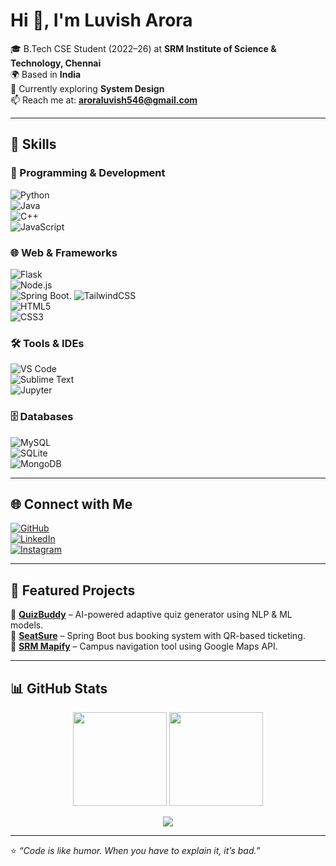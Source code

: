 # Hi 👋, I'm Luvish Arora  

🎓 B.Tech CSE Student (2022–26) at **SRM Institute of Science & Technology, Chennai**  
🌍 Based in **India**  
🧠 Currently exploring **System Design**  
📫 Reach me at: **[aroraluvish546@gmail.com](mailto:aroraluvish546@gmail.com)**  

---

## 🚀 Skills  

### 🚀 Programming & Development  
![Python](https://img.shields.io/badge/-Python-3776AB?logo=python&logoColor=white)  
![Java](https://img.shields.io/badge/-Java-007396?logo=java&logoColor=white)  
![C++](https://img.shields.io/badge/-C++-00599C?logo=cplusplus&logoColor=white)  
![JavaScript](https://img.shields.io/badge/-JavaScript-F7DF1E?logo=javascript&logoColor=black)  

### 🌐 Web & Frameworks  
![Flask](https://img.shields.io/badge/-Flask-000000?logo=flask&logoColor=white)  
![Node.js](https://img.shields.io/badge/-Node.js-339933?logo=node.js&logoColor=white)  
![Spring Boot](https://img.shields.io/badge/-Spring%20Boot-6DB33F?logo=spring-boot&logoColor=white).
![TailwindCSS](https://img.shields.io/badge/-TailwindCSS-38B2AC?logo=tailwindcss&logoColor=white)  
![HTML5](https://img.shields.io/badge/-HTML5-E34F26?logo=html5&logoColor=white)  
![CSS3](https://img.shields.io/badge/-CSS3-1572B6?logo=css3&logoColor=white)  

### 🛠 Tools & IDEs  
![VS Code](https://img.shields.io/badge/-VS%20Code-0078D4?logo=visualstudiocode&logoColor=white)  
![Sublime Text](https://img.shields.io/badge/-Sublime-FF9800?logo=sublimetext&logoColor=white)  
![Jupyter](https://img.shields.io/badge/-Jupyter-F37626?logo=jupyter&logoColor=white)  

### 🗄 Databases  
![MySQL](https://img.shields.io/badge/-MySQL-4479A1?logo=mysql&logoColor=white)  
![SQLite](https://img.shields.io/badge/-SQLite-003B57?logo=sqlite&logoColor=white)  
![MongoDB](https://img.shields.io/badge/-MongoDB-47A248?logo=mongodb&logoColor=white)  


---

## 🌐 Connect with Me  
[![GitHub](https://img.shields.io/badge/GitHub-000?logo=github&logoColor=white)](https://github.com/Luvish-Arora)  
[![LinkedIn](https://img.shields.io/badge/LinkedIn-0A66C2?logo=linkedin&logoColor=white)](https://www.linkedin.com/in/luvish-arora-853071251)  
[![Instagram](https://img.shields.io/badge/Instagram-E4405F?logo=instagram&logoColor=white)](http://www.instagram.com/aroraluvish423)  

---

## 📌 Featured Projects  
🔹 [**QuizBuddy**](https://github.com/Luvish-Arora/Question-Generator-QUIZ-BUDDY-1-) – AI-powered adaptive quiz generator using NLP & ML models.  
🔹 [**SeatSure**](https://github.com/Luvish-Arora/BusBookingSystem) – Spring Boot bus booking system with QR-based ticketing.  
🔹 [**SRM Mapify**](https://github.com/Luvish-Arora/SRM-Mapify) – Campus navigation tool using Google Maps API.  

---

## 📊 GitHub Stats  
<p align="center">
  <img src="https://github-readme-stats.vercel.app/api?username=Luvish-Arora&show_icons=true&theme=tokyonight&hide_border=true" height="150"/>
  <img src="https://github-readme-streak-stats.herokuapp.com/?user=Luvish-Arora&theme=tokyonight&hide_border=true" height="150"/>
</p>

<p align="center">
  <img src="https://github-readme-activity-graph.vercel.app/graph?username=Luvish-Arora&theme=react-dark&bg_color=20232a&hide_border=true" />
</p>

---

⭐ *“Code is like humor. When you have to explain it, it’s bad.”*  
